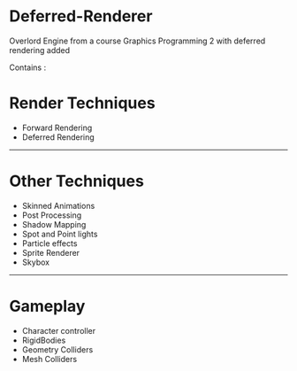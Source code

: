 # Deferred-Renderer
Overlord Engine from a course Graphics Programming 2 with deferred rendering added

Contains :

# Render Techniques

- Forward Rendering
- Deferred Rendering
----------------------
# Other Techniques
- Skinned Animations
- Post Processing
- Shadow Mapping
- Spot and Point lights
- Particle effects
- Sprite Renderer
- Skybox
-----------------------
# Gameplay 
- Character controller
- RigidBodies
- Geometry Colliders
- Mesh Colliders
